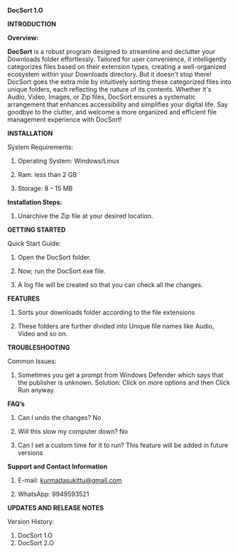 **DocSort 1.O**

**INTRODUCTION**

**Overview:**

**DocSort** is a robust program designed to streamline and declutter your Downloads folder effortlessly. 
Tailored for user convenience, it intelligently categorizes files based on their extension types, creating a 
well-organized ecosystem within your Downloads directory. But it doesn't stop there! DocSort goes the 
extra mile by intuitively sorting these categorized files into unique folders, each reflecting the nature of its 
contents. Whether it's Audio, Video, Images, or Zip files, DocSort ensures a systematic arrangement that 
enhances accessibility and simplifies your digital life. Say goodbye to the clutter, and welcome a more 
organized and efficient file management experience with DocSort! 

**INSTALLATION**

System Requirements: 

1. Operating System: Windows/Linux 

2. Ram: less than 2 GB 

3. Storage: 8 – 15 MB 

**Installation Steps:**

1. Unarchive the Zip file at your desired location. 

**GETTING STARTED**

Quick Start Guide: 

1. Open the DocSort folder.
   
2. Now, run the DocSort.exe file.
   
3. A log file will be created so that you can check all the changes.
   
**FEATURES**

1. Sorts your downloads folder according to the file extensions
   
2. These folders are further divided into Unique file names like Audio, Video and so on.
   
**TROUBLESHOOTING**

Common Issues: 

1. Sometimes you get a prompt from Windows Defender which says that the publisher is unknown. 
Solution: Click on more options and then Click Run anyway.

**FAQ’s**

1. Can I undo the changes? No
   
2. Will this slow my computer down? No
   
3. Can I set a custom time for it to run? This feature will be added in future versions
   
**Support and Contact Information**

1. E-mail: kurmadasukittu@gmail.com
   
3. WhatsApp: 9949593521
   
**UPDATES AND RELEASE NOTES**

Version History:
1. DocSort 1.O
2. DocSort 2.O
